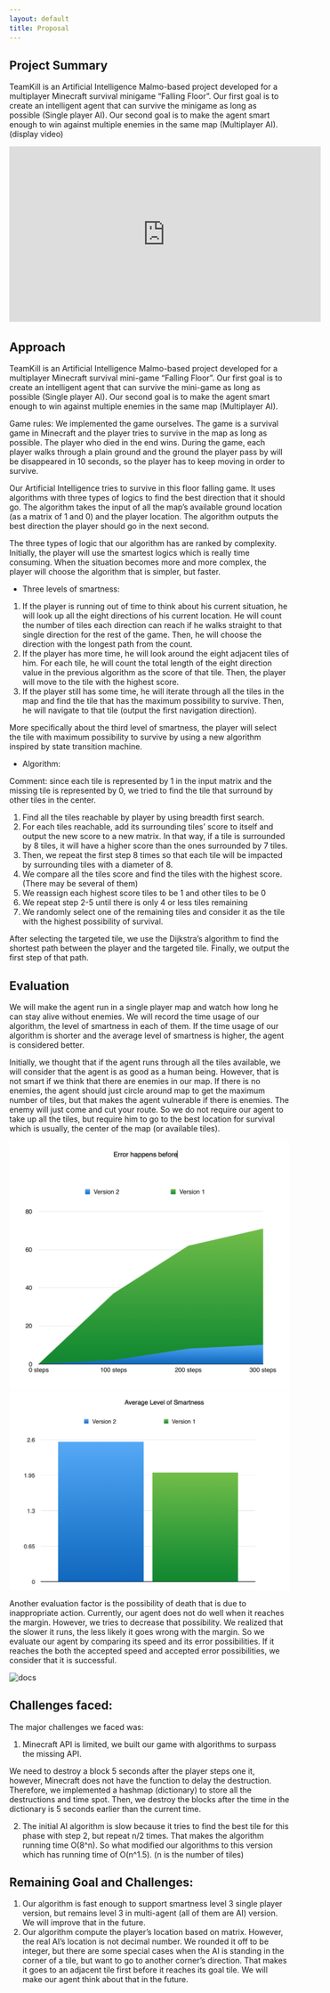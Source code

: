 ```yaml
---
layout: default
title: Proposal
---
```


## Project Summary

TeamKill is an Artificial Intelligence Malmo-based project developed for a multiplayer Minecraft survival minigame “Falling Floor”. Our first goal is to create an intelligent agent that can survive the minigame as long as possible (Single player AI). Our second goal is to make the agent smart enough to win against multiple enemies in the same map (Multiplayer AI).
(display video)

<iframe width="560" height="315" src="https://www.youtube.com/embed/80lYCAJ8Wr8" frameborder="0" allowfullscreen></iframe>


## Approach

TeamKill is an Artificial Intelligence Malmo-based project developed for a multiplayer Minecraft survival mini-game “Falling Floor”. Our first goal is to create an intelligent agent that can survive the mini-game as long as possible (Single player AI). Our second goal is to make the agent smart enough to win against multiple enemies in the same map (Multiplayer AI).

Game rules:
We implemented the game ourselves. The game is a survival game in Minecraft and the player tries to survive in the map as long as possible. The player who died in the end wins. During the game, each player walks through a plain ground and the ground the player pass by will be disappeared in 10 seconds, so the player has to keep moving in order to survive.


Our Artificial Intelligence tries to survive in this floor falling game. It uses algorithms with three types of logics to find the best direction that it should go. The algorithm takes the input of all the map’s available ground location (as a matrix of 1 and 0) and the player location. The algorithm outputs the best direction the player should go in the next second.

The three types of logic that our algorithm has are ranked by complexity. Initially, the player will use the smartest logics which is really time consuming. When the situation becomes more and more complex, the player will choose the algorithm that is simpler, but faster.

- Three levels of smartness:

1. If the player is running out of time to think about his current situation, he will look up all the eight directions of his current location. He will count the number of tiles each direction can reach if he walks straight to that single direction for the rest of the game. Then, he will choose the direction with the longest path from the count.
2. If the player has more time, he will look around the eight adjacent tiles of him. For each tile, he will count the total length of the eight direction value in the previous algorithm as the score of that tile. Then, the player will move to the tile with the highest score.
3. If the player still has some time, he will iterate through all the tiles in the map and find the tile that has the maximum possibility to survive. Then, he will navigate to that tile (output the first navigation direction).

More specifically about the third level of smartness, the player will select the tile with maximum possibility to survive by using a new algorithm inspired by state transition machine.

- Algorithm:

Comment: since each tile is represented by 1 in the input matrix and the missing tile is represented by 0, we tried to find the tile that surround by other tiles in the center.

1. Find all the tiles reachable by player by using breadth first search.
2. For each tiles reachable, add its surrounding tiles’ score to itself and output the new score to a new matrix. In that way, if a tile is surrounded by 8 tiles, it will have a higher score than the ones surrounded by 7 tiles.
3. Then, we repeat the first step 8 times so that each tile will be impacted by surrounding tiles with a diameter of 8.
4. We compare all the tiles score and find the tiles with the highest score. (There may be several of them)
5. We reassign each highest score tiles to be 1 and other tiles to be 0
6. We repeat step 2-5 until there is only 4 or less tiles remaining
7. We randomly select one of the remaining tiles and consider it as the tile with the highest possibility of survival.

After selecting the targeted tile, we use the Dijkstra’s algorithm to find the shortest path between the player and the targeted tile. Finally, we output the first step of that path.


## Evaluation
We will make the agent run in a single player map and watch how long he can stay alive without enemies. We will record the time usage of our algorithm, the level of smartness in each of them. If the time usage of our algorithm is shorter and the average level of smartness is higher, the agent is considered better.

Initially, we thought that if the agent runs through all the tiles available, we will consider that the agent is as good as a human being. However, that is not smart if we think that there are enemies in our map. If there is no enemies, the agent should just circle around map to get the maximum number of tiles, but that makes the agent vulnerable if there is enemies. The enemy will just come and cut your route. So we do not require our agent to take up all the tiles, but require him to go to the best location for survival which is usually, the center of the map (or available tiles).


![docs](1.png)
![docs](2.png)


Another evaluation factor is the possibility of death that is due to inappropriate action. Currently, our agent does not do well when it reaches the margin. However, we tries to decrease that possibility. We realized that the slower it runs, the less likely it goes wrong with the margin. So we evaluate our agent by comparing its speed and its error possibilities. If it reaches the both the accepted speed and accepted error possibilities, we consider that it is successful.

![docs](/3.png)

## Challenges faced:
The major challenges we faced was:

1. Minecraft API is limited, we built our game with algorithms to surpass the missing API.

We need to destroy a block 5 seconds after the player steps one it, however, Minecraft does not have the function to delay the destruction. Therefore, we implemented a hashmap (dictionary) to store all the destructions and time spot. Then, we destroy the blocks after the time in the dictionary is 5 seconds earlier than the current time.

2. The initial AI algorithm is slow because it tries to find the best tile for this phase with step 2, but repeat n/2 times. That makes the algorithm running time O(8^n). So what modified our algorithms to this version which has running time of  O(n^1.5). (n is the number of tiles)


## Remaining Goal and Challenges:
1. Our algorithm is fast enough to support smartness level 3 single player version, but remains level 3 in multi-agent (all of them are AI) version. We will improve that in the future.
2. Our algorithm compute the player’s location based on matrix. However, the real AI’s location is not decimal number. We rounded it off to be integer, but there are some special cases when the AI is standing in the corner of a tile, but want to go to another corner’s direction. That makes it goes to an adjacent tile first before it reaches its goal tile. We will make our agent think about that in the future.
